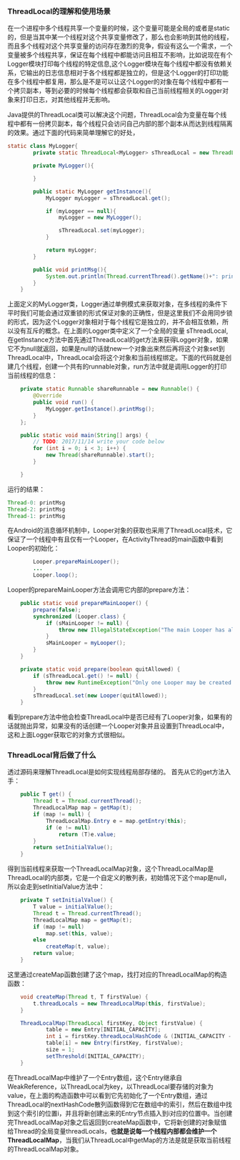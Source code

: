 ### ThreadLocal的理解和使用场景
在一个进程中多个线程共享一个变量的时候，这个变量可能是全局的或者是static的，但是当其中某一个线程对这个共享变量修改了，那么也会影响到其他的线程，而且多个线程对这个共享变量的访问存在激烈的竞争，假设有这么一个需求，一个变量被多个线程共享，保证在每个线程中都能访问且相互不影响，比如说现在有个Logger模块打印每个线程的特定信息,这个Logger模块在每个线程中都没有依赖关系，它输出的日志信息相对于各个线程都是独立的，但是这个Logger的打印功能在多个线程中都复用，那么是不是可以让这个Logger的对象在每个线程中都有一个拷贝副本，等到必要的时候每个线程都会获取和自己当前线程相关的Logger对象来打印日志，对其他线程并无影响。

Java提供的ThreadLocal类可以解决这个问题，ThreadLocal会为变量在每个线程中都有一份拷贝副本，每个线程只会访问自己内部的那个副本从而达到线程隔离的效果。通过下面的代码来简单理解它的好处，

```java
static class MyLogger{
        private static ThreadLocal<MyLogger> sThreadLocal = new ThreadLocal<MyLogger>();

        private MyLogger(){

        }

        public static MyLogger getInstance(){
            MyLogger myLogger = sThreadLocal.get();

            if (myLogger == null){
                myLogger = new MyLogger();

                sThreadLocal.set(myLogger);
            }

            return myLogger;
        }

        public void printMsg(){
            System.out.println(Thread.currentThread().getName()+": printMsg");
        }
    }

```
上面定义的MyLogger类，Logger通过单例模式来获取对象，在多线程的条件下平时我们可能会通过双重锁的形式保证对象的正确性，但是这里我们不会用同步锁的形式，因为这个Logger对象相对于每个线程它是独立的，并不会相互依赖，所以没有互斥的概念。在上面的Logger类中定义了一个全局的变量 sThreadLocal,在getInstance方法中首先通过ThreadLocal的get方法来获得Logger对象，如果它不为null就返回，如果是null的话就new一个对象出来然后再将这个对象set到ThreadLocal中，ThreadLocal会将这个对象和当前线程绑定。下面的代码就是创建几个线程，创建一个共有的runnable对象，run方法中就是调用Logger的打印当前线程的信息：

```java
    private static Runnable shareRunnable = new Runnable() {
        @Override
        public void run() {
            MyLogger.getInstance().printMsg();
        }
    };

    public static void main(String[] args) {
        // TODO: 2017/11/14 write your code below
        for (int i = 0; i < 3; i++) {
            new Thread(shareRunnable).start();
        }

    }

```
运行的结果：

```java
Thread-0: printMsg
Thread-2: printMsg
Thread-1: printMsg
```

在Android的消息循环机制中，Looper对象的获取也采用了ThreadLocal技术，它保证了一个线程中有且仅有一个Looper，在ActivityThread的main函数中看到Looper的初始化：
```java
        Looper.prepareMainLooper();
        ...
        Looper.loop();

```
Looper的prepareMainLooper方法会调用它内部的prepare方法：
```java
    public static void prepareMainLooper() {
        prepare(false);
        synchronized (Looper.class) {
            if (sMainLooper != null) {
                throw new IllegalStateException("The main Looper has already been prepared.");
            }
            sMainLooper = myLooper();
        }
    }

    private static void prepare(boolean quitAllowed) {
        if (sThreadLocal.get() != null) {
            throw new RuntimeException("Only one Looper may be created per thread");
        }
        sThreadLocal.set(new Looper(quitAllowed));
    }
```
看到prepare方法中他会检查ThreadLocal中是否已经有了Looper对象，如果有的话就抛出异常，如果没有的话创建一个Looper对象并且设置到ThreadLocal中，这和上面Logger获取它的对象方式很相似。

### ThreadLocal背后做了什么
透过源码来理解ThreadLocal是如何实现线程局部存储的。
首先从它的get方法入手：
```java
    public T get() {
        Thread t = Thread.currentThread();
        ThreadLocalMap map = getMap(t);
        if (map != null) {
            ThreadLocalMap.Entry e = map.getEntry(this);
            if (e != null)
                return (T)e.value;
        }
        return setInitialValue();
    }
```
得到当前线程来获取一个ThreadLocalMap对象，这个ThreadLocalMap是ThreadLocal的内部类，它是一个自定义的散列表，初始情况下这个map是null，所以会走到setInitialValue方法中：
```java
    private T setInitialValue() {
        T value = initialValue();
        Thread t = Thread.currentThread();
        ThreadLocalMap map = getMap(t);
        if (map != null)
            map.set(this, value);
        else
            createMap(t, value);
        return value;
    }
```
这里通过createMap函数创建了这个map，找打对应的ThreadLocalMap的构造函数：
```java
    void createMap(Thread t, T firstValue) {
        t.threadLocals = new ThreadLocalMap(this, firstValue);
    }

    ThreadLocalMap(ThreadLocal firstKey, Object firstValue) {
            table = new Entry[INITIAL_CAPACITY];
            int i = firstKey.threadLocalHashCode & (INITIAL_CAPACITY - 1);
            table[i] = new Entry(firstKey, firstValue);
            size = 1;
            setThreshold(INITIAL_CAPACITY);
    }
```
在ThreadLocalMap中维护了一个Entry数组，这个Entry继承自WeakReference，以ThreadLocal为key，以ThreadLocal要存储的对象为value，在上面的构造函数中可以看到它先初始化了一个Entry数组，通过ThreadLocal的nextHashCode散列函数得到它在数组中的索引，然后在数组中找到这个索引的位置i，并且将新创建出来的Entry节点插入到i对应的位置中。当创建完ThreadLocalMap对象之后返回到createMap函数中，它将新创建的对象赋值给Thread的全局变量threadLocals，**也就是说每一个线程内部都会维护一个ThreadLocalMap**，当我们从ThreadLocal中getMap的方法是就是获取当前线程的ThreadLocalMap对象。